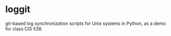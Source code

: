loggit
======

git-based log synchronization scripts for Unix systems in Python, as a demo for class CIS 538.
